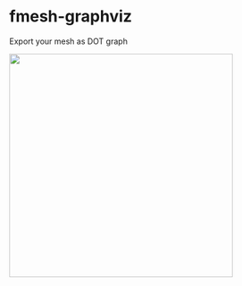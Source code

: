 # fmesh-graphviz
Export your mesh as DOT graph

<img src="https://github.com/user-attachments/assets/3d315e9b-e920-46b8-b626-3061c259e9eb" width="400"/>

